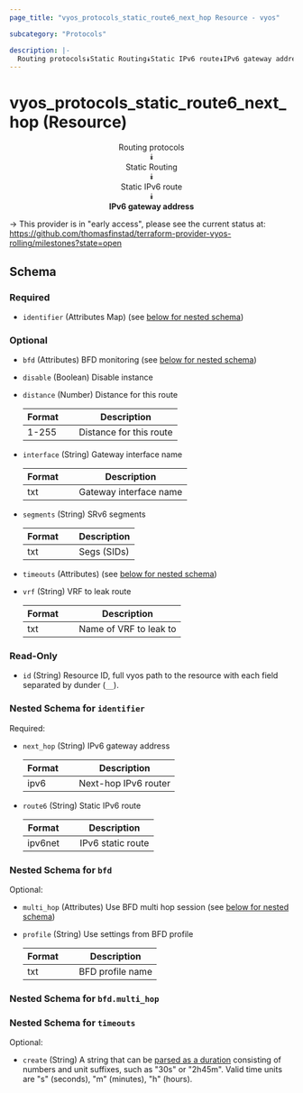 ```yaml
---
page_title: "vyos_protocols_static_route6_next_hop Resource - vyos"

subcategory: "Protocols"

description: |- 
  Routing protocols⯯Static Routing⯯Static IPv6 route⯯IPv6 gateway address
---
```


# vyos_protocols_static_route6_next_hop (Resource)
<center>

Routing protocols  
⯯  
Static Routing  
⯯  
Static IPv6 route  
⯯  
**IPv6 gateway address**


</center>

-> This provider is in "early access", please see the current status at: https://github.com/thomasfinstad/terraform-provider-vyos-rolling/milestones?state=open

## Schema

### Required

- `identifier` (Attributes Map) (see [below for nested schema](#nestedatt--identifier))

### Optional

- `bfd` (Attributes) BFD monitoring (see [below for nested schema](#nestedatt--bfd))
- `disable` (Boolean) Disable instance
- `distance` (Number) Distance for this route

    |Format  &emsp;|Description              |
    |----------|---------------------------|
    |1-255   &emsp;|Distance for this route  |
- `interface` (String) Gateway interface name

    |Format  &emsp;|Description             |
    |----------|--------------------------|
    |txt     &emsp;|Gateway interface name  |
- `segments` (String) SRv6 segments

    |Format  &emsp;|Description  |
    |----------|---------------|
    |txt     &emsp;|Segs (SIDs)  |
- `timeouts` (Attributes) (see [below for nested schema](#nestedatt--timeouts))
- `vrf` (String) VRF to leak route

    |Format  &emsp;|Description             |
    |----------|--------------------------|
    |txt     &emsp;|Name of VRF to leak to  |

### Read-Only

- `id` (String) Resource ID, full vyos path to the resource with each field separated by dunder (`__`).

<a id="nestedatt--identifier"></a>
### Nested Schema for `identifier`

Required:

- `next_hop` (String) IPv6 gateway address

    |Format  &emsp;|Description           |
    |----------|------------------------|
    |ipv6    &emsp;|Next-hop IPv6 router  |
- `route6` (String) Static IPv6 route

    |Format   &emsp;|Description        |
    |-----------|---------------------|
    |ipv6net  &emsp;|IPv6 static route  |


<a id="nestedatt--bfd"></a>
### Nested Schema for `bfd`

Optional:

- `multi_hop` (Attributes) Use BFD multi hop session (see [below for nested schema](#nestedatt--bfd--multi_hop))
- `profile` (String) Use settings from BFD profile

    |Format  &emsp;|Description       |
    |----------|--------------------|
    |txt     &emsp;|BFD profile name  |

<a id="nestedatt--bfd--multi_hop"></a>
### Nested Schema for `bfd.multi_hop`



<a id="nestedatt--timeouts"></a>
### Nested Schema for `timeouts`

Optional:

- `create` (String) A string that can be [parsed as a duration](https://pkg.go.dev/time#ParseDuration) consisting of numbers and unit suffixes, such as &#34;30s&#34; or &#34;2h45m&#34;. Valid time units are &#34;s&#34; (seconds), &#34;m&#34; (minutes), &#34;h&#34; (hours).  
